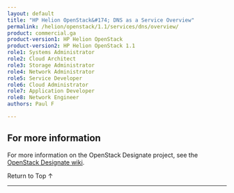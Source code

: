 ```yaml
---
layout: default
title: "HP Helion OpenStack&#174; DNS as a Service Overview"
permalink: /helion/openstack/1.1/services/dns/overview/
product: commercial.ga
product-version1: HP Helion OpenStack
product-version2: HP Helion OpenStack 1.1
role1: Systems Administrator 
role2: Cloud Architect 
role3: Storage Administrator 
role4: Network Administrator 
role5: Service Developer 
role6: Cloud Administrator 
role7: Application Developer 
role8: Network Engineer 
authors: Paul F

---
```

<!--PUBLISHED-->

<script>

function PageRefresh {
onLoad="window.refresh"
}

PageRefresh();

</script>

<!--
<p style="font-size: small;"> <a href="/helion/openstack/1.1/services/horizon/overview/">&#9664; PREV</a> | <a href="/helion/openstack/1.1/services/overview/">&#9650; UP</a> | <a href="/helion/openstack/1.1/services/tripleo/overview/"> NEXT &#9654</a> </p>
<!--
# HP Helion OpenStack&#174; 1.1 DNS as a Service (DNSaaS) Overview#
[See version 1.0 of this page](/helion/openstack/services/dns/overview/)

Based on the OpenStack Designate project, the HP Helion OpenStack DNS-as-a-service feature (DNSaaS) provides a Domain Name System (DNS) service for use by HP Helion OpenStack users.

DNSaaS includes a set of RESTful APIs for the display, creation, modification and deletion of DNS records.

DNSaaS for the OpenStack platform includes:

- REST APIs for domain/record management
- Multi-tenancy
- Integration with Keystone for authentication
- A framework in place to integrate with Nova and Quantum notifications (for auto-generated records)
- Support for PowerDNS in the current version

For example, if a user wants to access *mytestdomain.com* in a web browser, DNS provides the mechanism the browser uses to locate the server's IP address (for example, `1.2.3.4`).

**Note:** Installing HP Helion OpenStack DNSaaS is optional. Before you attempt the DNSaaS installation, you must have already installed HP Helion OpenStack and verified that it is  correctly configured and operational.

Learn how to [install DNS as a service](/helion/openstack/1.1/install/dnsaas/).

##Key Terms

Key terms include:

- **DNS** -- A service that provides look up of the actual Internet address (IP address) of domains. 

- **Domain Name** -- An identification string that defines a realm of administrative autonomy, authority, or control on the Internet.

- **DNS Server** -- A server that stores the DNS records for a domain name, such as address (A or AAAA) records, name server (NS) records, and mail exchanger (MX) records.

	A user of DNSaaS needs to set the nameservers for their domains, as described in the [API document](http://docs.hpcloud.com/api/dns).

## Working with DNSaaS

To [perform tasks using DNSaaS](#howto), you can use the API or CLI.

###Using the API to access DNSaaS<a name="API"></a>
 
You can use a low-level, raw REST API access to DNSaaS. See the [HP Helion Public Cloud DNS API Specifications](https://docs.hpcloud.com/api/dns/).

###Using the CLI<a name="cli"></a>

You can use the *python-designateclient* command line tool to access DNSaaS. See [Install the client from PyPI](http://python-designateclient.readthedocs.org/en/latest/installation.html).

For more information on installing the CLI, see [Install the OpenStack command-line clients](http://docs.openstack.org/user-guide/content/install_clients.html).

<!---
## How To's with the HP Helion DNSaaS<a name="howto"></a>

The HP DNSaaS provides a way to display, create, modify, and delete DNS records. 

The following lists of tasks can be performed by a user or administrator through the [API](http://docs.hpcloud.com/api/dns), or [CLI](http://python-designateclient.readthedocs.org/en/latest/shell.html).


### Domain Operations ###

You can perform the following operations for the DNS domain:

- Creating and deleting domains
- Listing domains
- Modifying domains


### Record Operations ###

You can perform the following operations for DNS records:

- Creating and deleting records
- Listing records
- Modifying records -->

## For more information ##

For more information on the OpenStack Designate project, see the [OpenStack Designate wiki](https://wiki.openstack.org/wiki/Designate).


 <a href="#top" style="padding:14px 0px 14px 0px; text-decoration: none;"> Return to Top &#8593; </a>

----
